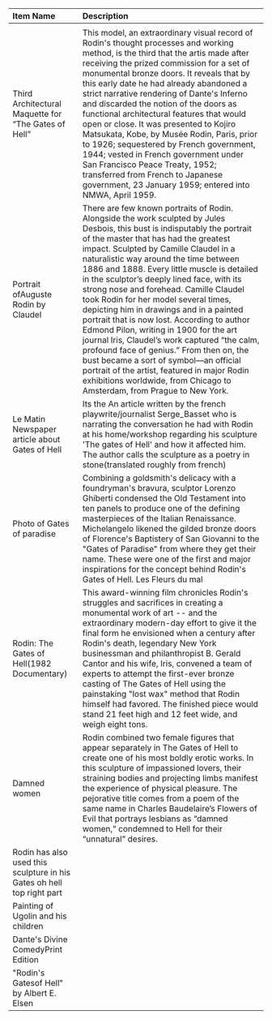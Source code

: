 |Item Name|Description|
|:----|:----|
| | |
|Third Architectural Maquette for “The Gates of Hell”|This model, an extraordinary visual record of Rodin's thought processes and working method, is the third that the artis made after receiving the prized commission for a set of monumental bronze doors. It reveals that by this early date he had already abandoned a strict narrative rendering of Dante's Inferno and discarded the notion of the doors as functional architectural features that would open or close. It was presented to Kojiro Matsukata, Kobe, by Musée Rodin, Paris, prior to 1926; sequestered by French government, 1944; vested in French government under San Francisco Peace Treaty, 1952; transferred from French to Japanese government, 23 January 1959; entered into NMWA, April 1959.|
|Portrait ofAuguste Rodin by Claudel|There are few known portraits of Rodin. Alongside the work sculpted by Jules Desbois, this bust is indisputably the portrait of the master that has had the greatest impact. Sculpted by Camille Claudel in a naturalistic way around the time between 1886 and 1888. Every little muscle is detailed in the sculptor’s deeply lined face, with its strong nose and forehead. Camille Claudel took Rodin for her model several times, depicting him in drawings and in a painted portrait that is now lost. According to author Edmond Pilon, writing in 1900 for the art journal Iris, Claudel’s work captured “the calm, profound face of genius.” From then on, the bust became a sort of symbol―an official portrait of the artist, featured in major Rodin exhibitions worldwide, from Chicago to Amsterdam, from Prague to New York.|
|Le Matin Newspaper article about Gates of Hell|Its the An article written by the french playwrite/journalist Serge_Basset who is narrating the conversation he had with Rodin at his home/workshop regarding his sculpture 'The gates of Hell' and how it affected him. The author calls the sculpture as a poetry in stone(translated roughly from french)|
|Photo of Gates of paradise|Combining a goldsmith's delicacy with a foundryman's bravura, sculptor Lorenzo Ghiberti condensed the Old Testament into ten panels to produce one of the defining masterpieces of the Italian Renaissance. Michelangelo likened the gilded bronze doors of Florence's Baptistery of San Giovanni to the "Gates of Paradise" from where they get their name. These were one of the first and major inspirations for the concept behind Rodin's Gates of Hell. Les Fleurs du mal|We know that Baudelaire's poetry inspired him early and deeply:** his influence is evident as early as 1880 with the creation of the Gate of Hell and also in the drawings of the Sapphic couples starting from the second half of 1890. Several figures or groups of figures present on the doors of the door, which have in some cases become autonomous works, actually, take up the titles of the poems of the Fleurs du Mal like the 'Dammned Women/Femmes damnées', or are accompanied by verses extrapolated by such poems: as well as the theme of Fugit Amor, which appears twice in the right doorway.|
|Rodin: The Gates of Hell(1982 Documentary) |This award-winning film chronicles Rodin's struggles and sacrifices in creating a monumental work of art -- and the extraordinary modern-day effort to give it the final form he envisioned when a century after Rodin's death, legendary New York businessman and philanthropist B. Gerald Cantor and his wife, Iris, convened a team of experts to attempt the first-ever bronze casting of The Gates of Hell using the painstaking "lost wax" method that Rodin himself had favored. The finished piece would stand 21 feet high and 12 feet wide, and weigh eight tons.|
|Damned women| Rodin combined two female figures that appear separately in The Gates of Hell to create one of his most boldly erotic works. In this sculpture of impassioned lovers, their straining bodies and projecting limbs manifest the experience of physical pleasure. The pejorative title comes from a poem of the same name in Charles Baudelaire’s Flowers of Evil that portrays lesbians as “damned women,” condemned to Hell for their “unnatural” desires.
Rodin has also used this sculpture in his Gates oh hell top right part|
|Painting of Ugolin and his children| |
|Dante's Divine ComedyPrint Edition| |
|"Rodin's Gatesof Hell" by Albert E. Elsen| |

